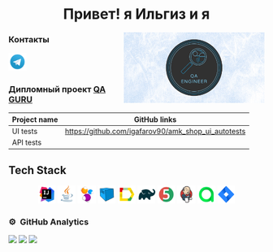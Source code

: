 <h1 align="center">Привет! я Ильгиз и я </h1>


<img width="55%" src="images/image.jpg" align="right"/>

### Контакты

<a href = "https://t.me/igafarov"><img width="7%" title="Telegram" src="logo/Telegram.svg"></a>

### Дипломный проект [QA GURU](https://qa.guru/)


|      Project name               | GitHub links                                        
|-------------------------------- |-----------------------------------------------------|
|         UI tests                | https://github.com/igafarov90/amk_shop_ui_autotests |  
|        API tests                |                                                     |  
 



## Tech Stack
 <p align="center">
<img width="7%" title="IntelliJ IDEA" src="logo/idea.svg">
<img width="7%" title="Java" src="logo/Java.svg">
<img width="7%" title="Selenide" src="logo/Selenide.svg">
<img width="7%" title="Selenoid" src="logo/Selenoid.svg">
<img width="7%" title="Allure Report" src="logo/Allure.svg">
<img width="7%" title="Gradle" src="logo/Gradle.svg">
<img width="7%" title="JUnit5" src="logo/Junit5.svg">
<img width="7%" title="Jenkins" src="logo/Jenkins.svg">
<img width="7%" title="Allure" src="logo/Allure_TO.svg">
<img width="7%" title="Jira" src="logo/Jira.svg">
</p>


### ⚙️ &nbsp;GitHub Analytics


![](http://github-profile-summary-cards.vercel.app/api/cards/stats?username=igafarov90&theme=nord_dark)
![](http://github-profile-summary-cards.vercel.app/api/cards/repos-per-language?username=igafarov90&theme=nord_dark)
![](https://github-profile-summary-cards.vercel.app/api/cards/profile-details?username=igafarov90&theme=nord_dark)  
